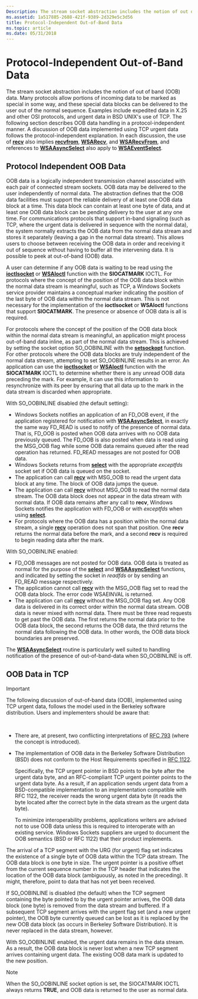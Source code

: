 ```yaml
---
Description: The stream socket abstraction includes the notion of out of band (OOB) data.
ms.assetid: 1a517885-2688-421f-9389-2d329e5c3d56
title: Protocol-Independent Out-of-Band Data
ms.topic: article
ms.date: 05/31/2018
---
```


# Protocol-Independent Out-of-Band Data

The stream socket abstraction includes the notion of out of band (OOB) data. Many protocols allow portions of incoming data to be marked as special in some way, and these special data blocks can be delivered to the user out of the normal sequence. Examples include expedited data in X.25 and other OSI protocols, and urgent data in BSD UNIX's use of TCP. The following section describes OOB data handling in a protocol-independent manner. A discussion of OOB data implemented using TCP urgent data follows the protocol-independent explanation. In each discussion, the use of [**recv**](/windows/desktop/api/winsock/nf-winsock-recv) also implies [**recvfrom**](/windows/desktop/api/winsock/nf-winsock-recvfrom), [**WSARecv**](/windows/desktop/api/Winsock2/nf-winsock2-wsarecv), and [**WSARecvFrom**](/windows/desktop/api/Winsock2/nf-winsock2-wsarecvfrom), and references to [**WSAAsyncSelect**](/windows/desktop/api/winsock/nf-winsock-wsaasyncselect) also apply to [**WSAEventSelect**](/windows/desktop/api/Winsock2/nf-winsock2-wsaeventselect).

## Protocol Independent OOB Data

OOB data is a logically independent transmission channel associated with each pair of connected stream sockets. OOB data may be delivered to the user independently of normal data. The abstraction defines that the OOB data facilities must support the reliable delivery of at least one OOB data block at a time. This data block can contain at least one byte of data, and at least one OOB data block can be pending delivery to the user at any one time. For communications protocols that support in-band signaling (such as TCP, where the urgent data is delivered in sequence with the normal data), the system normally extracts the OOB data from the normal data stream and stores it separately (leaving a gap in the normal data stream). This allows users to choose between receiving the OOB data in order and receiving it out of sequence without having to buffer all the intervening data. It is possible to peek at out-of-band (OOB) data.

A user can determine if any OOB data is waiting to be read using the [**ioctlsocket**](/windows/desktop/api/winsock/nf-winsock-ioctlsocket) or [**WSAIoctl**](/windows/desktop/api/Winsock2/nf-winsock2-wsaioctl) function with the **SIOCATMARK** IOCTL. For protocols where the concept of the position of the OOB data block within the normal data stream is meaningful, such as TCP, a Windows Sockets service provider maintains a conceptual marker indicating the position of the last byte of OOB data within the normal data stream. This is not necessary for the implementation of the **ioctlsocket** or **WSAIoctl** functions that support **SIOCATMARK**. The presence or absence of OOB data is all is required.

For protocols where the concept of the position of the OOB data block within the normal data stream is meaningful, an application might process out-of-band data inline, as part of the normal data stream. This is achieved by setting the socket option SO\_OOBINLINE with the [**setsockopt**](/windows/desktop/api/winsock/nf-winsock-setsockopt) function. For other protocols where the OOB data blocks are truly independent of the normal data stream, attempting to set SO\_OOBINLINE results in an error. An application can use the [**ioctlsocket**](/windows/desktop/api/winsock/nf-winsock-ioctlsocket) or [**WSAIoctl**](/windows/desktop/api/Winsock2/nf-winsock2-wsaioctl) function with the **SIOCATMARK** IOCTL to determine whether there is any unread OOB data preceding the mark. For example, it can use this information to resynchronize with its peer by ensuring that all data up to the mark in the data stream is discarded when appropriate.

With SO\_OOBINLINE disabled (the default setting):

-   Windows Sockets notifies an application of an FD\_OOB event, if the application registered for notification with [**WSAAsyncSelect**](/windows/desktop/api/winsock/nf-winsock-wsaasyncselect), in exactly the same way FD\_READ is used to notify of the presence of normal data. That is, FD\_OOB is posted when OOB data arrives with no OOB data previously queued. The FD\_OOB is also posted when data is read using the MSG\_OOB flag while some OOB data remains queued after the read operation has returned. FD\_READ messages are not posted for OOB data.
-   Windows Sockets returns from [**select**](/windows/desktop/api/Winsock2/nf-winsock2-select) with the appropriate *exceptfds* socket set if OOB data is queued on the socket.
-   The application can call [**recv**](/windows/desktop/api/winsock/nf-winsock-recv) with MSG\_OOB to read the urgent data block at any time. The block of OOB data jumps the queue.
-   The application can call [**recv**](/windows/desktop/api/winsock/nf-winsock-recv) without MSG\_OOB to read the normal data stream. The OOB data block does not appear in the data stream with normal data. If OOB data remains after any call to **recv**, Windows Sockets notifies the application with FD\_OOB or with *exceptfds* when using [**select**](/windows/desktop/api/Winsock2/nf-winsock2-select).
-   For protocols where the OOB data has a position within the normal data stream, a single [**recv**](/windows/desktop/api/winsock/nf-winsock-recv) operation does not span that position. One **recv** returns the normal data before the mark, and a second **recv** is required to begin reading data after the mark.

With SO\_OOBINLINE enabled:

-   FD\_OOB messages are not posted for OOB data. OOB data is treated as normal for the purpose of the [**select**](/windows/desktop/api/Winsock2/nf-winsock2-select) and [**WSAAsyncSelect**](/windows/desktop/api/winsock/nf-winsock-wsaasyncselect) functions, and indicated by setting the socket in *readfds* or by sending an FD\_READ message respectively.
-   The application cannot call [**recv**](/windows/desktop/api/winsock/nf-winsock-recv) with the MSG\_OOB flag set to read the OOB data block. The error code WSAEINVAL is returned.
-   The application can call [**recv**](/windows/desktop/api/winsock/nf-winsock-recv) without the MSG\_OOB flag set. Any OOB data is delivered in its correct order within the normal data stream. OOB data is never mixed with normal data. There must be three read requests to get past the OOB data. The first returns the normal data prior to the OOB data block, the second returns the OOB data, the third returns the normal data following the OOB data. In other words, the OOB data block boundaries are preserved.

The [**WSAAsyncSelect**](/windows/desktop/api/winsock/nf-winsock-wsaasyncselect) routine is particularly well suited to handling notification of the presence of out-of-band-data when SO\_OOBINLINE is off.

## OOB Data in TCP

> [!IMPORTANT]
> The following discussion of out-of-band data (OOB), implemented using TCP urgent data, follows the model used in the Berkeley software distribution. Users and implementers should be aware that:

 

-   There are, at present, two conflicting interpretations of [RFC 793](https://go.microsoft.com/fwlink/p/?linkid=84069) (where the concept is introduced).
-   The implementation of OOB data in the Berkeley Software Distribution (BSD) does not conform to the Host Requirements specified in [RFC 1122](https://go.microsoft.com/fwlink/p/?linkid=84405).

    Specifically, the TCP urgent pointer in BSD points to the byte after the urgent data byte, and an RFC-compliant TCP urgent pointer points to the urgent data byte. As a result, if an application sends urgent data from a BSD-compatible implementation to an implementation compatible with RFC 1122, the receiver reads the wrong urgent data byte (it reads the byte located after the correct byte in the data stream as the urgent data byte).

    To minimize interoperability problems, applications writers are advised not to use OOB data unless this is required to interoperate with an existing service. Windows Sockets suppliers are urged to document the OOB semantics (BSD or RFC 1122) that their product implements.

The arrival of a TCP segment with the URG (for urgent) flag set indicates the existence of a single byte of OOB data within the TCP data stream. The OOB data block is one byte in size. The urgent pointer is a positive offset from the current sequence number in the TCP header that indicates the location of the OOB data block (ambiguously, as noted in the preceding). It might, therefore, point to data that has not yet been received.

If SO\_OOBINLINE is disabled (the default) when the TCP segment containing the byte pointed to by the urgent pointer arrives, the OOB data block (one byte) is removed from the data stream and buffered. If a subsequent TCP segment arrives with the urgent flag set (and a new urgent pointer), the OOB byte currently queued can be lost as it is replaced by the new OOB data block (as occurs in Berkeley Software Distribution). It is never replaced in the data stream, however.

With SO\_OOBINLINE enabled, the urgent data remains in the data stream. As a result, the OOB data block is never lost when a new TCP segment arrives containing urgent data. The existing OOB data mark is updated to the new position.

> [!Note]  
> When the SO\_OOBINLINE socket option is set, the SIOCATMARK IOCTL always returns **TRUE**, and OOB data is returned to the user as normal data.

 

 

 




